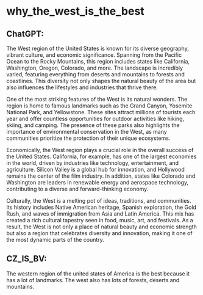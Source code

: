 # why_the_west_is_the_best
<h2>ChatGPT:</h2>
<p>The West region of the United States is known for its diverse geography, vibrant culture, and economic significance. Spanning from the Pacific Ocean to the Rocky Mountains, this region includes states like California, Washington, Oregon, Colorado, and more. The landscape is incredibly varied, featuring everything from deserts and mountains to forests and coastlines. This diversity not only shapes the natural beauty of the area but also influences the lifestyles and industries that thrive there.

One of the most striking features of the West is its natural wonders. The region is home to famous landmarks such as the Grand Canyon, Yosemite National Park, and Yellowstone. These sites attract millions of tourists each year and offer countless opportunities for outdoor activities like hiking, skiing, and camping. The presence of these parks also highlights the importance of environmental conservation in the West, as many communities prioritize the protection of their unique ecosystems.

Economically, the West region plays a crucial role in the overall success of the United States. California, for example, has one of the largest economies in the world, driven by industries like technology, entertainment, and agriculture. Silicon Valley is a global hub for innovation, and Hollywood remains the center of the film industry. In addition, states like Colorado and Washington are leaders in renewable energy and aerospace technology, contributing to a diverse and forward-thinking economy.

Culturally, the West is a melting pot of ideas, traditions, and communities. Its history includes Native American heritage, Spanish exploration, the Gold Rush, and waves of immigration from Asia and Latin America. This mix has created a rich cultural tapestry seen in food, music, art, and festivals. As a result, the West is not only a place of natural beauty and economic strength but also a region that celebrates diversity and innovation, making it one of the most dynamic parts of the country.</p>
<h2>CZ_IS_BV:</h2>
<p>The western region of the united states of America is the best because it has a lot of landmarks. The west also has lots of forests, deserts and mountains. </p>
